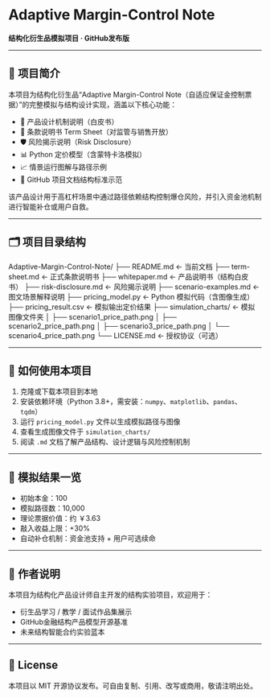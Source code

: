 # Adaptive Margin-Control Note  
**结构化衍生品模拟项目 · GitHub发布版**

---

## 🧠 项目简介

本项目为结构化衍生品“Adaptive Margin-Control Note（自适应保证金控制票据）”的完整模拟与结构设计实现，涵盖以下核心功能：

- 🧱 产品设计机制说明（白皮书）
- 📄 条款说明书 Term Sheet（对监管与销售开放）
- 🛡️ 风险揭示说明（Risk Disclosure）
- 📊 Python 定价模型（含蒙特卡洛模拟）
- 📈 情景运行图解与路径示例
- 📂 GitHub 项目文档结构标准示范

该产品设计用于高杠杆场景中通过路径依赖结构控制爆仓风险，并引入资金池机制进行智能补仓或用户自救。

---

## 🗂️ 项目目录结构


Adaptive-Margin-Control-Note/
├── README.md                   ← 当前文档
├── term-sheet.md               ← 正式条款说明书
├── whitepaper.md               ← 产品说明书（结构白皮书）
├── risk-disclosure.md          ← 风险揭示说明
├── scenario-examples.md        ← 图文场景解释说明
├── pricing_model.py            ← Python 模拟代码（含图像生成）
├── pricing_result.csv          ← 模拟输出定价结果
├── simulation_charts/          ← 模拟图像文件夹
│   ├── scenario1_price_path.png
│   ├── scenario2_price_path.png
│   ├── scenario3_price_path.png
│   └── scenario4_price_path.png
└── LICENSE.md                  ← 授权协议（可选）

---

## 🚀 如何使用本项目

1. 克隆或下载本项目到本地
2. 安装依赖环境（Python 3.8+，需安装：`numpy`、`matplotlib`、`pandas`、`tqdm`）
3. 运行 `pricing_model.py` 文件以生成模拟路径与图像
4. 查看生成图像文件于 `simulation_charts/`
5. 阅读 `.md` 文档了解产品结构、设计逻辑与风险控制机制

---

## 📌 模拟结果一览

- 初始本金：100
- 模拟路径数：10,000
- 理论票据价值：约 ￥3.63
- 敲入收益上限：+30%
- 自动补仓机制：资金池支持 + 用户可选续命

---

## 🧠 作者说明

本项目为结构化产品设计师自主开发的结构实验项目，欢迎用于：

- 衍生品学习 / 教学 / 面试作品集展示
- GitHub金融结构产品模型开源基准
- 未来结构智能合约实验蓝本

---

## 📄 License

本项目以 MIT 开源协议发布。可自由复制、引用、改写或商用，敬请注明出处。
